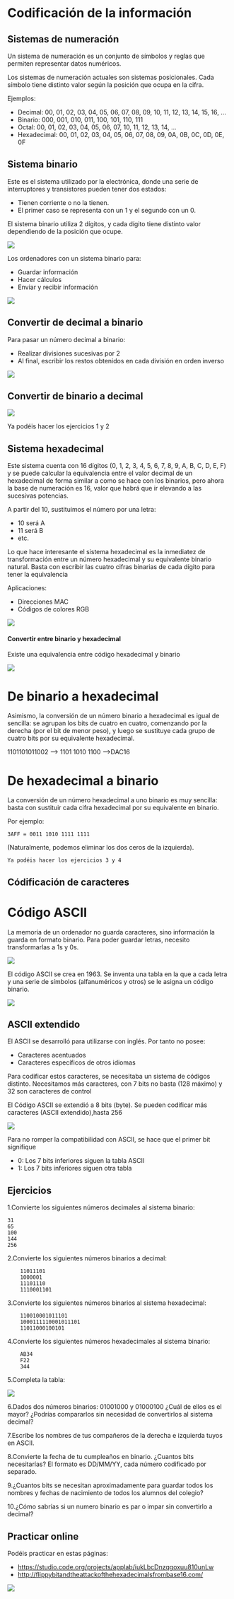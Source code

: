 # Codificación de la información

## Sistemas de numeración

Un sistema de numeración es un conjunto de símbolos y reglas que permiten representar datos numéricos. 

Los sistemas de numeración actuales son sistemas posicionales. Cada símbolo tiene distinto valor según la posición que ocupa en la cifra.

Ejemplos:

- Decimal: 00, 01, 02, 03, 04, 05, 06, 07, 08, 09, 10, 11, 12, 13, 14, 15, 16, …
- Binario: 000, 001, 010, 011, 100, 101, 110, 111
- Octal: 00, 01, 02, 03, 04, 05, 06, 07, 10, 11, 12, 13, 14, ...
- Hexadecimal: 00, 01, 02, 03, 04, 05, 06, 07, 08, 09, 0A, 0B, 0C, 0D, 0E, 0F

## Sistema binario

Este es el sistema utilizado por la electrónica, donde una serie de interruptores y transistores pueden tener dos estados:

- Tienen corriente o no la tienen.
- El primer caso se representa con un 1 y el segundo con un 0.

El sistema binario utiliza 2 dígitos, y cada dígito tiene distinto valor dependiendo de la posición que ocupe.

![](img/2019-09-13-18-10-25.png)

Los ordenadores con un sistema binario para:

- Guardar información
- Hacer cálculos
- Enviar y recibir información

![](img/2019-09-13-18-08-02.png)

## Convertir de decimal a binario

Para pasar un número decimal a binario:
- Realizar divisiones sucesivas por 2 
- Al final, escribir los restos obtenidos en cada división en orden inverso

![](img/2019-09-14-11-40-42.png)

## Convertir de binario a decimal

![](img/2019-09-14-11-58-58.png)

Ya podéis hacer los ejercicios 1 y 2

## Sistema hexadecimal

Este sistema cuenta con 16 dígitos (0, 1, 2, 3, 4, 5, 6, 7, 8, 9, A, B, C, D, E, F) y se puede calcular la equivalencia entre el valor decimal de un hexadecimal de forma similar a como se hace con los binarios, pero ahora la base de numeración es 16, valor que habrá que ir elevando a las sucesivas potencias.

A partir del 10, sustituimos el número por una letra:

- 10 será A
- 11 será B
- etc.

Lo que hace interesante el sistema hexadecimal es la inmediatez de transformación entre un número hexadecimal y su equivalente binario natural. Basta con escribir las cuatro cifras binarias de cada dígito para tener la equivalencia

Aplicaciones:

- Direcciones MAC
- Códigos de colores RGB

![](img/2019-09-14-11-58-09.png)

#### Convertir entre binario y hexadecimal

Existe una equivalencia entre código hexadecimal y binario

![](img/2019-09-16-08-10-22.png)

# De binario a hexadecimal

Asimismo, la conversión de un número binario a hexadecimal es igual de sencilla: se agrupan los bits de cuatro en cuatro, comenzando por la derecha (por el bit de menor peso), y luego se sustituye cada grupo de cuatro bits por su equivalente hexadecimal.

  1101101011002 --> 1101 1010 1100 -->DAC16

# De hexadecimal a binario

La conversión de un número hexadecimal a uno binario es muy sencilla:  basta con sustituir cada cifra hexadecimal por su equivalente en binario.

Por ejemplo:

    3AFF = 0011 1010 1111 1111

(Naturalmente, podemos eliminar los dos ceros de la izquierda).

    Ya podéis hacer los ejercicios 3 y 4

## Códificación de caracteres

# Código ASCII

La memoria de un ordenador no guarda caracteres, sino información la guarda en formato binario. Para poder guardar letras, necesito transformarlas a 1s y 0s.

![](img/2019-09-14-11-45-49.png)

El código ASCII se crea en 1963. Se inventa una tabla en la que a cada letra y una serie de símbolos (alfanuméricos y otros) se le asigna un código binario.

![](img/2019-09-14-11-47-21.png)

## ASCII extendido

El ASCII se desarrolló para utilizarse con inglés. Por tanto no posee:

- Caracteres acentuados
- Caracteres específicos de otros idiomas

Para codificar estos caracteres, se necesitaba un sistema de códigos distinto. Necesitamos más caracteres, con 7 bits no basta (128 máximo) y 32 son caracteres de control

El Código ASCII se extendió a 8 bits (byte). Se pueden codificar más caracteres (ASCII extendido),hasta 256

![](img/2019-09-14-11-47-12.png)

Para no romper la compatibilidad con ASCII, se hace que el primer bit signifique

- 0: Los 7 bits inferiores siguen la tabla ASCII
- 1: Los 7 bits inferiores siguen otra tabla

## Ejercicios

1.Convierte los siguientes números decimales al sistema binario:

    31
    65
    100
    144
    256

2.Convierte los siguientes números binarios a decimal:

        11011101
        1000001
        11101110
        1110001101

3.Convierte los siguientes números binarios al sistema hexadecimal:

        110010001011101
        1000111110001011101
        11011000100101

4.Convierte los siguientes números hexadecimales al sistema binario:

        AB34
        F22
        344

5.Completa la tabla:

![](img/2019-09-16-08-07-18.png)

6.Dados dos números binarios: 01001000 y 01000100 ¿Cuál de ellos es el mayor? ¿Podrías compararlos sin necesidad de convertirlos al sistema decimal?

7.Escribe los nombres de tus compañeros de la derecha e izquierda tuyos en ASCII.

8.Convierte la fecha de tu cumpleaños en binario. ¿Cuantos bits necesitarías? El formato es DD/MM/YY, cada número codificado por separado.

9.¿Cuantos bits se necesitan aproximadamente para guardar todos los nombres y fechas de nacimiento de todos los alumnos del colegio?

10.¿Cómo sabrías si un numero binario es par o impar sin convertirlo a decimal?

## Practicar online

Podéis practicar en estas páginas:

- https://studio.code.org/projects/applab/iukLbcDnzqgoxuu810unLw
- http://flippybitandtheattackofthehexadecimalsfrombase16.com/

![](img/2019-09-14-11-43-17.png)
